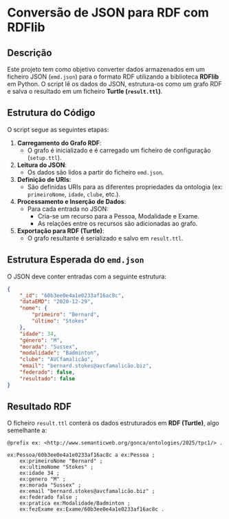 # Conversão de JSON para RDF com RDFlib

## Descrição
Este projeto tem como objetivo converter dados armazenados em um ficheiro JSON (`emd.json`) para o formato RDF utilizando a biblioteca **RDFlib** em Python. O script lê os dados do JSON, estrutura-os como um grafo RDF e salva o resultado em um ficheiro **Turtle (`result.ttl`)**.


## Estrutura do Código
O script segue as seguintes etapas:
1. **Carregamento do Grafo RDF**:
   - O grafo é inicializado e é carregado um ficheiro de configuração (`setup.ttl`).
2. **Leitura do JSON**:
   - Os dados são lidos a partir do ficheiro `emd.json`.
3. **Definição de URIs**:
   - São definidas URIs para as diferentes propriedades da ontologia (ex: `primeiroNome`, `idade`, `clube`, etc.).
4. **Processamento e Inserção de Dados**:
   - Para cada entrada no JSON:
     - Cria-se um recurso para a Pessoa, Modalidade e Exame.
     - As relações entre os recursos são adicionadas ao grafo.
5. **Exportação para RDF (Turtle)**:
   - O grafo resultante é serializado e salvo em `result.ttl`.


## Estrutura Esperada do `emd.json`
O JSON deve conter entradas com a seguinte estrutura:
```json
{
    "_id": "60b3ee0e4a1e0233af16ac8c",
    "dataEMD": "2020-12-29",
    "nome": {
        "primeiro": "Bernard",
        "último": "Stokes"
    },
    "idade": 34,
    "género": "M",
    "morada": "Sussex",
    "modalidade": "Badminton",
    "clube": "AVCfamalicão",
    "email": "bernard.stokes@avcfamalicão.biz",
    "federado": false,
    "resultado": false
}
```

## Resultado RDF
O ficheiro `result.ttl` conterá os dados estruturados em **RDF (Turtle)**, algo semelhante a:
```ttl
@prefix ex: <http://www.semanticweb.org/gonca/ontologies/2025/tpc1/> .

ex:Pessoa/60b3ee0e4a1e0233af16ac8c a ex:Pessoa ;
    ex:primeiroNome "Bernard" ;
    ex:ultimoNome "Stokes" ;
    ex:idade 34 ;
    ex:genero "M" ;
    ex:morada "Sussex" ;
    ex:email "bernard.stokes@avcfamalicão.biz" ;
    ex:federado false ;
    ex:pratica ex:Modalidade/Badminton ;
    ex:fezExame ex:Exame/60b3ee0e4a1e0233af16ac8c .
```
